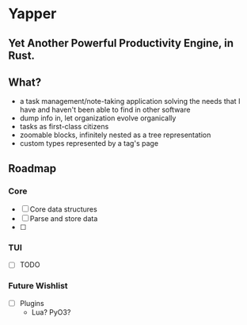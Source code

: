 # Yapper
## Yet Another Powerful Productivity Engine, in Rust.
## What?
- a task management/note-taking application solving the needs that I have and haven't been able to find in other software
- dump info in, let organization evolve organically
- tasks as first-class citizens
- zoomable blocks, infinitely nested as a tree representation
- custom types represented by a tag's page

## Roadmap
### Core
- [ ] Core data structures
- [ ] Parse and store data
- [ ] 

### TUI
- [ ] TODO

### Future Wishlist
- [ ] Plugins
  - Lua? PyO3?